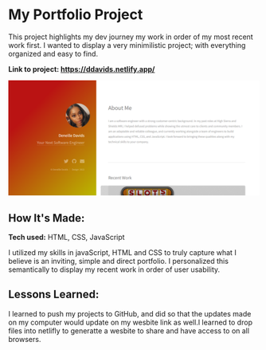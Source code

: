# My Portfolio Project
This project highlights my dev journey my work in order of my most recent work first. I wanted to display a very minimilistic project; with everything organized and easy to find.

**Link to project: https://ddavids.netlify.app/** 

![alt tag](snip.PNG)

## How It's Made:

**Tech used:** HTML, CSS, JavaScript

I utilized my skills in javaScript, HTML and CSS to truly capture what I believe is an inviting, simple and direct portfolio. I personalized this semantically to display my recent work in order of user usability. 

## Lessons Learned:
I learned to push my projects to GitHub, and did so that the updates made on my computer would update on my wesbite link as well.I learned to drop files into netlifly to generatte a wesbite to share and have access to on all browsers. 
